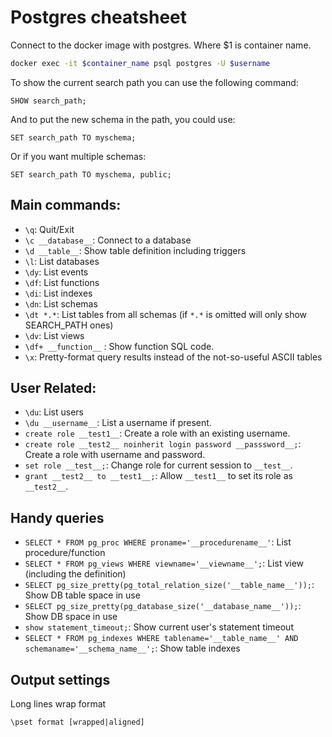 # Postgres cheatsheet

Connect to the docker image with postgres. Where $1 is container name.
```sh
docker exec -it $container_name psql postgres -U $username
```

To show the current search path you can use the following command:
```
SHOW search_path;
```

And to put the new schema in the path, you could use:
```
SET search_path TO myschema;
```

Or if you want multiple schemas:
```
SET search_path TO myschema, public;
```
## Main commands:
-   `\q`: Quit/Exit
-   `\c __database__`: Connect to a database
-   `\d __table__`: Show table definition including triggers
-   `\l`: List databases
-   `\dy`: List events
-   `\df`: List functions
-   `\di`: List indexes
-   `\dn`: List schemas
-   `\dt *.*`: List tables from all schemas (if  `*.*`  is omitted will only show SEARCH_PATH ones)
-   `\dv`: List views
-   `\df+ __function__`  : Show function SQL code.
-   `\x`: Pretty-format query results instead of the not-so-useful ASCII tables


## User Related:

-   `\du`: List users
-   `\du __username__`: List a username if present.
-   `create role __test1__`: Create a role with an existing username.
-   `create role __test2__ noinherit login password __passsword__;`: Create a role with username and password.
-   `set role __test__;`: Change role for current session to  `__test__`.
-   `grant __test2__ to __test1__;`: Allow  `__test1__`  to set its role as  `__test2__`.

## Handy queries

-   `SELECT * FROM pg_proc WHERE proname='__procedurename__'`: List procedure/function
-   `SELECT * FROM pg_views WHERE viewname='__viewname__';`: List view (including the definition)
-   `SELECT pg_size_pretty(pg_total_relation_size('__table_name__'));`: Show DB table space in use
-   `SELECT pg_size_pretty(pg_database_size('__database_name__'));`: Show DB space in use
-   `show statement_timeout;`: Show current user's statement timeout
-   `SELECT * FROM pg_indexes WHERE tablename='__table_name__' AND schemaname='__schema_name__';`: Show table indexes

## Output settings

Long lines wrap format
```
\pset format [wrapped|aligned]
```